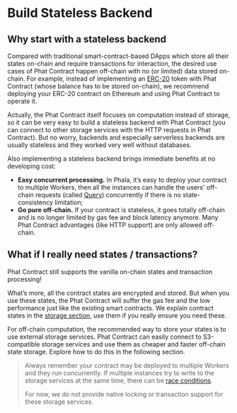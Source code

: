 # Build Stateless Backend

## Why start with a stateless backend <a href="#why-start-with-a-stateless-backend" id="why-start-with-a-stateless-backend"></a>

Compared with traditional smart-contract-based DApps which store all their states on-chain and require transactions for interaction, the desired use cases of Phat Contract happen off-chain with no (or limited) data stored on-chain. For example, instead of implementing an [ERC-20](https://ethereum.org/en/developers/docs/standards/tokens/erc-20/) token with Phat Contract (whose balance has to be stored on-chain), we recommend deploying your ERC-20 contract on Ethereum and using Phat Contract to operate it.

Actually, the Phat Contract itself focuses on computation instead of storage, so it can be very easy to build a stateless backend with Phat Contract (you can connect to other storage services with the HTTP requests in Phat Contract). But no worry, backends and especially serverless backends are usually stateless and they worked very well without databases.

Also implementing a stateless backend brings immediate benefits at no developing cost:

* **Easy concurrent processing.** In Phala, it’s easy to deploy your contract to multiple Workers, then all the instances can handle the users' off-chain requests (called [Query](call-your-contract.md)) concurrently if there is no state-consistency limitation;
* **Go pure off-chain.** If your contract is stateless, it goes totally off-chain and is no longer limited by gas fee and block latency anymore. Many Phat Contract advantages (like HTTP support) are only allowed off-chain.

## What if I really need states / transactions? <a href="#what-if-i-really-need-states--transactions" id="what-if-i-really-need-states--transactions"></a>

Phat Contract still supports the vanilla on-chain states and transaction processing!

What’s more, all the contract states are encrypted and stored. But when you use these states, the Phat Contract will suffer the gas fee and the low performance just like the existing smart contracts. We explain contract states in the [storage section](../store-contract-states.md), use them if you really ensure you need these.

For off-chain computation, the recommended way to store your states is to use external storage services. Phat Contract can easily connect to S3-compatible storage services and use them as cheaper and faster off-chain state storage. Explore how to do this in the following section.

> Always remember your contract may be deployed to multiple Workers and they run concurrently. If multiple instances try to write to the storage services at the same time, there can be [race conditions](https://ketanbhatt.com/db-concurrency-defects/).
>
> For now, we do not provide native locking or transaction support for these storage services.
